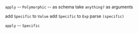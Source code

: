 `apply` -- `Polymorphic` -- as schema take `anything?` as arguments

add `Specific` to `Value`
add `Specific` to `Exp`
parse `(specific)`

`apply` -- `Specific`
